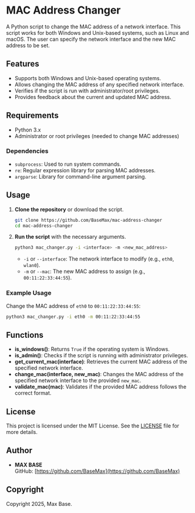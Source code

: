 # MAC Address Changer

A Python script to change the MAC address of a network interface. This script works for both Windows and Unix-based systems, such as Linux and macOS. The user can specify the network interface and the new MAC address to be set.

## Features

- Supports both Windows and Unix-based operating systems.
- Allows changing the MAC address of any specified network interface.
- Verifies if the script is run with administrator/root privileges.
- Provides feedback about the current and updated MAC address.

## Requirements

- Python 3.x
- Administrator or root privileges (needed to change MAC addresses)

### Dependencies

- `subprocess`: Used to run system commands.
- `re`: Regular expression library for parsing MAC addresses.
- `argparse`: Library for command-line argument parsing.

## Usage

1. **Clone the repository** or download the script.
   
   ```bash
   git clone https://github.com/BaseMax/mac-address-changer
   cd mac-address-changer
   ```

2. **Run the script** with the necessary arguments.

   ```bash
   python3 mac_changer.py -i <interface> -m <new_mac_address>
   ```

   - `-i` or `--interface`: The network interface to modify (e.g., `eth0`, `wlan0`).
   - `-m` or `--mac`: The new MAC address to assign (e.g., `00:11:22:33:44:55`).

### Example Usage

Change the MAC address of `eth0` to `00:11:22:33:44:55`:

```bash
python3 mac_changer.py -i eth0 -m 00:11:22:33:44:55
```

## Functions

- **is_windows()**: Returns `True` if the operating system is Windows.
- **is_admin()**: Checks if the script is running with administrator privileges.
- **get_current_mac(interface)**: Retrieves the current MAC address of the specified network interface.
- **change_mac(interface, new_mac)**: Changes the MAC address of the specified network interface to the provided `new_mac`.
- **validate_mac(mac)**: Validates if the provided MAC address follows the correct format.

## License

This project is licensed under the MIT License. See the [LICENSE](LICENSE) file for more details.

## Author

- **MAX BASE**  
  GitHub: [https://github.com/BaseMax](https://github.com/BaseMax)

## Copyright

Copyright 2025, Max Base.
